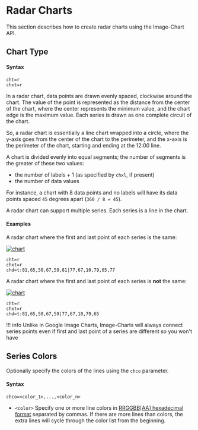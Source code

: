 # Radar Charts

This section describes how to create radar charts using the Image-Chart API.

## Chart Type

#### Syntax

```
cht=r
chxt=r
```

In a radar chart, data points are drawn evenly spaced, clockwise around the chart. The value of the point is represented as the distance from the center of the chart, where the center represents the minimum value, and the chart edge is the maximum value. Each series is drawn as one complete circuit of the chart. <!--The chart connects these points with straight or curved lines, as you specify.--> 

So, a radar chart is essentially a line chart wrapped into a circle, where the y-axis goes from the center of the chart to the perimeter, and the x-axis is the perimeter of the chart, starting and ending at the 12:00 line.

A chart is divided evenly into equal segments; the number of segments is the greater of these two values:

- the number of labels + 1 (as specified by `chxl`, if present)
- the number of data values

For instance, a chart with 8 data points and no labels will have its data points spaced `45` degrees apart (`360 / 8 = 45`).

<!-- If you have multiple series, the series with the most point is counted. The minimum number of segments is four; if you have fewer than four labels or data points, the chart will default to four segments. You need n+1 data points to make a complete circuit of the chart, where n is the number of segments. More data points will increase the granularity of the chart. Your data will never go around the chart more than once. -->

A radar chart can support multiple series. Each series is a line in the chart.

#### Examples

A radar chart where the first and last point of each series is the same:

[![chart](https://image-charts.com/chart?chco=3092de%2C027182&chd=t%3A81%2C65%2C50%2C67%2C59%2C81%7C77%2C67%2C10%2C79%2C65%2C77&chdl=First%7CSecond&chdlp=b&chs=480x480&cht=r&chxt=r&icac=documentation&icretina=1&ichm=7e0df9d21d4ca0c873bf2e843789a6f6128c6378143235ebcfc179ed8cc592cc)](https://editor.image-charts.com/chart?chco=3092de%2C027182&chd=t%3A81%2C65%2C50%2C67%2C59%2C81%7C77%2C67%2C10%2C79%2C65%2C77&chdl=First%7CSecond&chdlp=b&chs=480x480&cht=r&chxt=r&icac=documentation&icretina=1&ichm=7e0df9d21d4ca0c873bf2e843789a6f6128c6378143235ebcfc179ed8cc592cc)

```
cht=r
chxt=r
chd=t:81,65,50,67,59,81|77,67,10,79,65,77
```

A radar chart where the first and last point of each series is **not** the same:

[![chart](https://image-charts.com/chart?chco=3092de%2C027182&chd=t%3A81%2C65%2C50%2C67%2C59%7C77%2C67%2C10%2C79%2C65&chdl=First%7CSecond&chdlp=b&chs=480x480&cht=r&chxt=r&icac=documentation&icretina=1&ichm=c2bf1f35313eeb9b7d3fc2c5e8c123fda711e1de6bf33596a5516899cd3fddd5)](https://editor.image-charts.com/chart?chco=3092de%2C027182&chd=t%3A81%2C65%2C50%2C67%2C59%7C77%2C67%2C10%2C79%2C65&chdl=First%7CSecond&chdlp=b&chs=480x480&cht=r&chxt=r&icac=documentation&icretina=1&ichm=c2bf1f35313eeb9b7d3fc2c5e8c123fda711e1de6bf33596a5516899cd3fddd5)

```
cht=r
chxt=r
chd=t:81,65,50,67,59|77,67,10,79,65
```

!!! info
     Unlike in Google Image Charts, Image-Charts will always connect series points even if first and last point of a series are different so you won't have 

## Series Colors
Optionally specify the colors of the lines using the `chco` parameter.

#### Syntax
```
chco=<color_1>,...,<color_n>
```

- `<color>` Specify one or more line colors in [RRGGBB[AA] hexadecimal format](/reference/color-format) separated by commas. If there are more lines than colors, the extra lines will cycle through the color list from the beginning.
